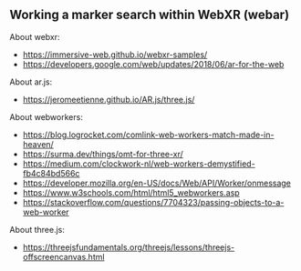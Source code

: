 ## Working a marker search within WebXR (webar)

About webxr:
* https://immersive-web.github.io/webxr-samples/
* https://developers.google.com/web/updates/2018/06/ar-for-the-web

About ar.js:
* https://jeromeetienne.github.io/AR.js/three.js/

About webworkers:
* https://blog.logrocket.com/comlink-web-workers-match-made-in-heaven/
* https://surma.dev/things/omt-for-three-xr/
* https://medium.com/clockwork-nl/web-workers-demystified-fb4c84bd566c
* https://developer.mozilla.org/en-US/docs/Web/API/Worker/onmessage
* https://www.w3schools.com/html/html5_webworkers.asp
* https://stackoverflow.com/questions/7704323/passing-objects-to-a-web-worker

About three.js:
* https://threejsfundamentals.org/threejs/lessons/threejs-offscreencanvas.html

